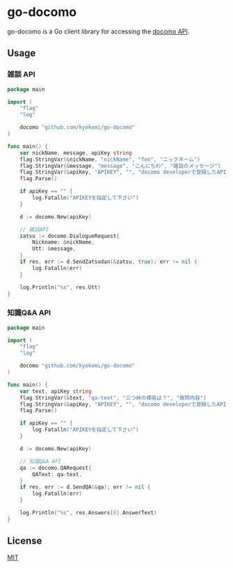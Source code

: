 go-docomo
=========

go-docomo is a Go client library for accessing the [docomo API](https://dev.smt.docomo.ne.jp/).

## Usage

### 雑談 API

```go
package main

import (
	"flag"
	"log"

	docomo "github.com/kyokomi/go-docomo"
)

func main() {
	var nickName, message, apiKey string
	flag.StringVar(&nickName, "nickName", "foo", "ニックネーム")
	flag.StringVar(&message, "message", "こんにちわ", "雑談のメッセージ")
	flag.StringVar(&apiKey, "APIKEY", "", "docomo developerで登録したAPIKEYを指定して下さい")
	flag.Parse()

	if apiKey == "" {
		log.Fatalln("APIKEYを指定して下さい")
	}

	d := docomo.New(apiKey)

	// 雑談API
	zatsu := docomo.DialogueRequest{
        Nickname: &nickName,
        Utt: &message,
    }
	if res, err := d.SendZatsudan(&zatsu, true); err != nil {
		log.Fatalln(err)
	}

	log.Println("%s", res.Utt)
}
```

### 知識Q&A API

```go
package main

import (
	"flag"
	"log"

	docomo "github.com/kyokomi/go-docomo"
)

func main() {
	var text, apiKey string
	flag.StringVar(&text, "qa-text", "三つ峠の標高は？", "質問内容")
	flag.StringVar(&apiKey, "APIKEY", "", "docomo developerで登録したAPIKEYを指定して下さい")
	flag.Parse()

	if apiKey == "" {
		log.Fatalln("APIKEYを指定して下さい")
	}

	d := docomo.New(apiKey)

    // 知識Q&A API
    qa := docomo.QARequest{
        QAText: qa-text,
    }
    if res, err := d.SendQA(&qa); err != nil {
		log.Fatalln(err)
	}

	log.Println("%s", res.Answers[0].AnswerText)
}
```

## License

[MIT](https://github.com/kyokomi/go-docomo/blob/master/LICENSE)
